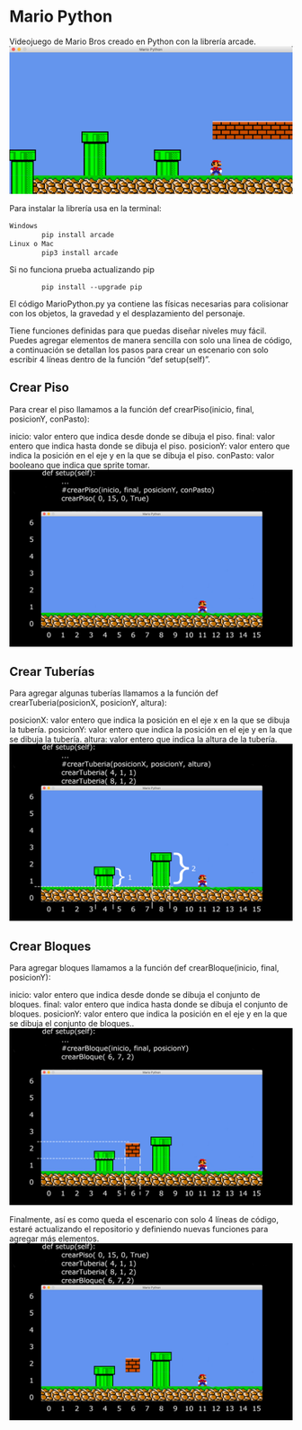 # Mario Python

Videojuego de Mario Bros creado en Python con la librería arcade. 
![](https://github.com/MarioLeguizamo/MarioPython-ArcadeLibrary/blob/master/assets/Images/ImageMarioPython.png)

Para instalar la librería usa en la terminal:

    Windows
            pip install arcade 
    Linux o Mac
            pip3 install arcade
            
Si no funciona prueba actualizando pip

            pip install --upgrade pip

El código MarioPython.py ya contiene las físicas necesarias para colisionar con los objetos, la gravedad y el desplazamiento del personaje.

Tiene funciones definidas para que puedas diseñar niveles muy fácil. Puedes agregar elementos de manera sencilla con solo una linea de código, a continuación se detallan los pasos para crear un escenario con solo escribir 4 líneas dentro de la función “def setup(self)”. 

## Crear Piso
Para crear el piso llamamos a la función def crearPiso(inicio, final, posicionY, conPasto):

inicio: valor entero que indica desde donde se dibuja el piso.
final: valor entero que indica hasta donde se dibuja el piso.
posicionY: valor entero que indica la posición en el eje y en la que se dibuja el piso.
conPasto: valor booleano que indica que sprite tomar.
![](https://github.com/MarioLeguizamo/MarioPython-ArcadeLibrary/blob/master/assets/Images/marioTutorial0.png)


## Crear Tuberías
Para agregar algunas tuberías llamamos a la función def crearTuberia(posicionX, posicionY, altura):

posicionX: valor entero que indica la posición en el eje x en la que se dibuja la tubería.
posicionY: valor entero que indica la posición en el eje y en la que se dibuja la tubería.
altura: valor entero que indica la altura de la tubería.
![](https://github.com/MarioLeguizamo/MarioPython-ArcadeLibrary/blob/master/assets/Images/marioTutorial1.png)


## Crear Bloques
Para agregar bloques llamamos a la función def crearBloque(inicio, final, posicionY):

inicio: valor entero que indica desde donde se dibuja el conjunto de bloques.
final: valor entero que indica hasta donde se dibuja el conjunto de bloques.
posicionY: valor entero que indica la posición en el eje y en la que se dibuja el conjunto de bloques..
![](https://github.com/MarioLeguizamo/MarioPython-ArcadeLibrary/blob/master/assets/Images/marioTutorial2.png)


Finalmente, así es como queda el escenario con solo 4 líneas de código, estaré actualizando el repositorio y definiendo nuevas funciones para agregar más elementos.
![](https://github.com/MarioLeguizamo/MarioPython-ArcadeLibrary/blob/master/assets/Images/marioTutorial3.png)
